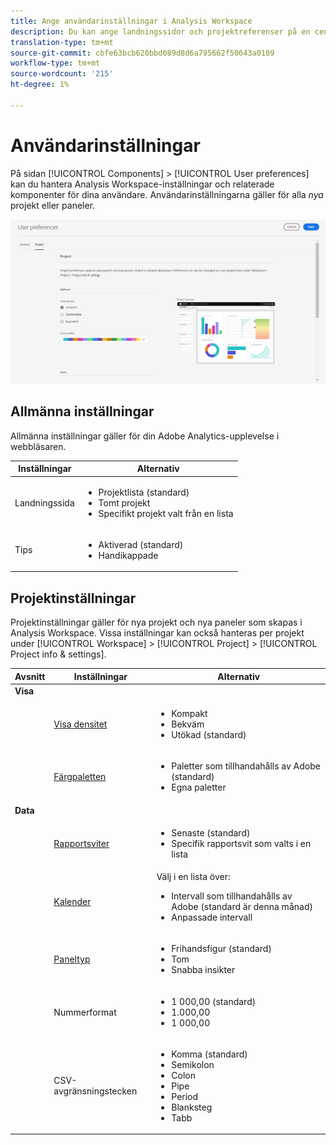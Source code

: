 ```yaml
---
title: Ange användarinställningar i Analysis Workspace
description: Du kan ange landningssidor och projektreferenser på en central plats.
translation-type: tm+mt
source-git-commit: cbfe63bcb620bbd089d8d6a795662f50643a0109
workflow-type: tm+mt
source-wordcount: '215'
ht-degree: 1%

---
```



# Användarinställningar

På sidan [!UICONTROL Components] > [!UICONTROL User preferences] kan du hantera Analysis Workspace-inställningar och relaterade komponenter för dina användare. Användarinställningarna gäller för alla *nya* projekt eller paneler.

![Användarinställningar](assets/user-preferences.png)

## Allmänna inställningar

Allmänna inställningar gäller för din Adobe Analytics-upplevelse i webbläsaren.

| Inställningar | Alternativ |
| --- | --- |
| Landningssida | <ul><li>Projektlista (standard)</li><li>Tomt projekt</li><li>Specifikt projekt valt från en lista</li></ul> |
| Tips | <ul><li>Aktiverad (standard)</li><li>Handikappade</li></ul> |

## Projektinställningar

Projektinställningar gäller för nya projekt och nya paneler som skapas i Analysis Workspace. Vissa inställningar kan också hanteras per projekt under [!UICONTROL Workspace] > [!UICONTROL Project] > [!UICONTROL Project info & settings].

| Avsnitt | Inställningar | Alternativ |
| --- | --- | --- |
| **Visa** |  |  |
|  | [Visa densitet](https://experienceleague.adobe.com/docs/analytics/analyze/analysis-workspace/build-workspace-project/view-density.html) | <ul><li>Kompakt</li><li>Bekväm</li><li>Utökad (standard)</li></ul> |
|  | [Färgpaletten](https://experienceleague.adobe.com/docs/analytics/analyze/analysis-workspace/build-workspace-project/color-palettes.html) | <ul><li>Paletter som tillhandahålls av Adobe (standard)</li><li>Egna paletter</li></ul> |
| **Data** |  |  |
|  | [Rapportsviter](https://experienceleague.adobe.com/docs/analytics/analyze/analysis-workspace/panels/panels.html?#report-suite) | <ul><li>Senaste (standard)</li><li>Specifik rapportsvit som valts i en lista</li></ul> |
|  | [Kalender](https://experienceleague.adobe.com/docs/analytics/analyze/analysis-workspace/panels/panels.html?#calendar) | Välj i en lista över: <ul><li>Intervall som tillhandahålls av Adobe (standard är denna månad)</li><li>Anpassade intervall</li></ul> |
|  | [Paneltyp](https://experienceleague.adobe.com/docs/analytics/analyze/analysis-workspace/panels/panels.html) | <ul><li>Frihandsfigur (standard)</li><li>Tom</li><li>Snabba insikter</li></ul> |
|  | Nummerformat | <ul><li>1 000,00 (standard)</li><li>1.000,00</li><li>1 000,00</li></ul> |
|  | CSV-avgränsningstecken | <ul><li>Komma (standard)</li><li>Semikolon</li><li>Colon</li><li>Pipe</li><li>Period</li><li>Blanksteg</li><li>Tabb</li></ul> |

